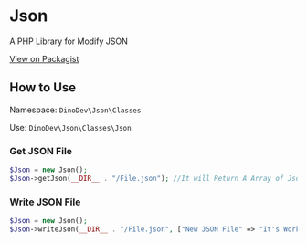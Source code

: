 # Json
 A PHP Library for Modify JSON

[View on Packagist](https://packagist.org/packages/dinodev/json)

## How to Use
Namespace: `DinoDev\Json\Classes`

Use: `DinoDev\Json\Classes\Json`

### Get JSON File
```php
$Json = new Json();
$Json->getJson(__DIR__ . "/File.json"); //It will Return A Array of Json, or Error.
```

### Write JSON File
```php
$Json = new Json();
$Json->writeJson(__DIR__ . "/File.json", ["New JSON File" => "It's Working"]); //Will Subscribe File.Json to the Array
```
